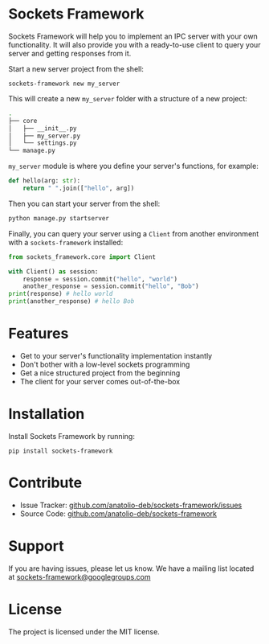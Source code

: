 # Sockets Framework

Sockets Framework will help you to implement an IPC server with your own functionality. It will also provide you with a ready-to-use client to query your server and getting responses from it.

Start a new server project from the shell:

```
sockets-framework new my_server
```

This will create a new `my_server` folder with a structure of a new project:

```bash
.
├── core
│   ├── __init__.py
│   ├── my_server.py
│   └── settings.py
└── manage.py
```

`my_server` module is where you define your server's functions, for example:

```python
def hello(arg: str):
    return " ".join(["hello", arg])
```

Then you can start your server from the shell:

```bash
python manage.py startserver
```

Finally, you can query your server using a `Client` from another environment with a `sockets-framework` installed:

```python
from sockets_framework.core import Client

with Client() as session:
    response = session.commit("hello", "world")
    another_response = session.commit("hello", "Bob")
print(response) # hello world
print(another_response) # hello Bob
```

# Features

- Get to your server's functionality implementation instantly
- Don't bother with a low-level sockets programming
- Get a nice structured project from the beginning
- The client for your server comes out-of-the-box

# Installation

Install Sockets Framework by running:

```
pip install sockets-framework
```

# Contribute

- Issue Tracker: [github.com/anatolio-deb/sockets-framework/issues](https://github.com/anatolio-deb/sockets-framework/issues)
- Source Code: [github.com/anatolio-deb/sockets-framework](https://github.com/anatolio-deb/sockets-framework)

# Support

If you are having issues, please let us know.
We have a mailing list located at [sockets-framework@googlegroups.com](mailto:sockets-framework@googlegroups.com)

# License

The project is licensed under the MIT license.
